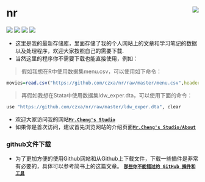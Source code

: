 nr<img src="https://github.com/czxa/Web_data_Source/raw/master/code_repository.png" align="right" /> 
========================================================
 [![](https://img.shields.io/badge/Repository-nr-brightgreen.svg?style=plastic)](http://www.czxa.top) [![](https://img.shields.io/badge/github-Stata&R-orange.svg?style=plastic)](http://www.czxa.top) [![](https://img.shields.io/badge/platform-Windows_os|Mac_os-orange.svg?style=plastic)](http://www.czxa.top) [![](https://img.shields.io/badge/Fork-102,124-orange.svg?style=social)](http://www.czxa.top)
* 这里是我的最新存储库，里面存储了我的个人网站上的文章和学习笔记的数据以及处理程序，欢迎大家按照自己的需要下载.
* 当然这里的程序你不需要下载也能直接使用，例如：
> 假如我想在R中使用数据集menu.csv，可以使用如下命令：

```r
movies=read.csv("https://github.com/czxa/nr/raw/master/menu.csv",header = T)
```

> 再假如我想在Stata中使用数据集ldw_exper.dta，可以使用下面的命令：

```py
use "https://github.com/czxa/nr/raw/master/ldw_exper.dta", clear
```

* 欢迎大家访问我的网站[__`Mr.Cheng's Studio`__](http://www.czxa.top)
* 如果你是首次访问，建议首先浏览网站的介绍页面[__`Mr.Cheng's Studio/About`__](http://www.czxa.top/about/)

### github文件下载
* 为了更加方便的使用Github网站和从Github上下载文件，下载一些插件是非常有必要的，具体可以参考简书上的这篇文章。
[__`那些你不能错过的 GitHub 插件和工具`__](http://www.jianshu.com/p/80a8f0bdd511)
